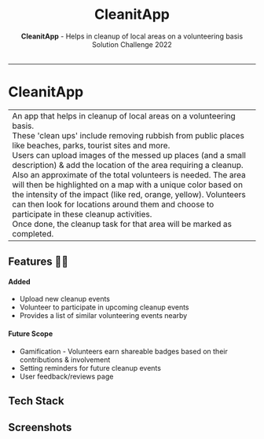 <h1 align="center">
  CleanitApp
</h1>
<div align="center">
  <strong>CleanitApp</strong> - Helps in cleanup of local areas on a volunteering basis<br>
  Solution Challenge 2022<br><br>
</div>
<hr>

# CleanitApp
<table>
  <tr>
    <td>
An app that helps in cleanup of local areas on a volunteering basis.<br>
These 'clean ups' include removing rubbish from public places like beaches, parks, tourist sites and more.<br>
Users can upload images of the messed up places (and a small description) & add the location of the area requiring a cleanup. Also an approximate of the total volunteers is needed. The area will then be highlighted on a map with a unique color based on the intensity of the impact (like red, orange, yellow). 
Volunteers can then look for locations around them and choose to participate in these cleanup activities. <br>
Once done, the cleanup task for that area will be marked as completed.
    </td>
  </tr>
 </table>
 
## Features :man_technologist:
#### Added
- Upload new cleanup events
- Volunteer to participate in upcoming cleanup events
- Provides a list of similar volunteering events nearby

#### Future Scope
- Gamification - Volunteers earn shareable badges based on their contributions & involvement
- Setting reminders for future cleanup events
- User feedback/reviews page

## Tech Stack

## Screenshots
